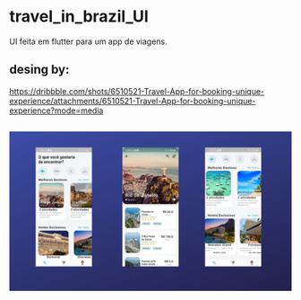 # travel_in_brazil_UI

UI feita em flutter para um app de viagens.

## desing by:
https://dribbble.com/shots/6510521-Travel-App-for-booking-unique-experience/attachments/6510521-Travel-App-for-booking-unique-experience?mode=media


##
![](img/apresentação.png)
